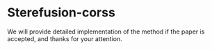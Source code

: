 # Sterefusion-corss
 We will provide detailed implementation of the method if the paper is accepted, and thanks for your attention.
